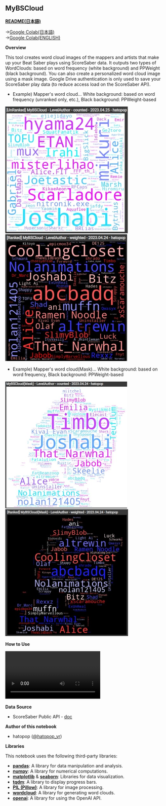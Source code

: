 ## MyBSCloud

<b>[README(日本語)](README.md)</b>

->[Google Colab(日本語)](https://colab.research.google.com/github/hatopopvr/MyBSCloud/blob/main/MyBSCloud.ipynb)  
->[Google Colab(ENGLISH)](https://colab.research.google.com/github/hatopopvr/MyBSCloud/blob/main/MyBSCloud_En.ipynb)

<b>Overview</b>

This tool creates word cloud images of the mappers and artists that make up your Beat Saber plays using ScoreSaber data. It outputs two types of WordClouds: based on word frequency (white background) and PPWeight (black background). You can also create a personalized word cloud image using a mask image. Google Drive authentication is only used to save your ScoreSaber play data (to reduce access load on the ScoreSaber API).

- Example) Mapper's word cloud… White background: based on word frequency (unranked only, etc.), Black background: PPWeight-based

![wordcloud](images/img_006.jpg) ![wordcloud](images/img_002.jpg)

- Example) Mapper's word cloud(Mask)… White background: based on word frequency, Black background: PPWeight-based

![wordcloud](images/img_003.jpg) ![wordcloud](images/img_004.jpg)

<b>How to Use</b>

![images/how_to_use_mybscloud_en.mp4](https://github.com/hatopopvr/MyBSCloud/blob/main/images/how_to_use_mybscloud_en.mp4)

<b>Data Source</b>

- ScoreSaber Public API - [doc](https://docs.scoresaber.com/)

<b>Author of this notebook</b>

- hatopop ([@hatopop\_vr](https://twitter.com/hatopop_vr))

<b>Libraries</b>

This notebook uses the following third-party libraries:

- [**pandas**](https://pandas.pydata.org/): A library for data manipulation and analysis.
- [**numpy**](https://numpy.org/): A library for numerical computations.
- [**matplotlib**](https://matplotlib.org/) & [**seaborn**](https://seaborn.pydata.org/): Libraries for data visualization.
- [**tqdm**](https://tqdm.github.io/): A library to display progress bars.
- [**PIL (Pillow)**](https://pillow.readthedocs.io/en/stable/): A library for image processing.
- [**wordcloud**](https://amueller.github.io/word_cloud/): A library for generating word clouds.
- [**openai**](https://github.com/openai/openai): A library for using the OpenAI API.
